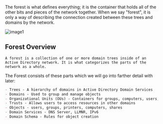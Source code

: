 
The forest is what defines everything; it is the container that holds all of the other bits and pieces of the network together. When we say "forest", it is only a way of describing the connection created between these trees and domains by the network.

![image1](image1-53.png)

## Forest Overview

	﻿﻿A forest is a collection of one or more domain trees inside of an Active Directory network. It is what categorizes the parts of the network as a whole.

The Forest consists of these parts which we will go into farther detail with later:

```markdown
- Trees - A hierarchy of domains in Active Directory Domain Services
- Domains - Used to group and manage objects
- Organizational Units (OUs) - Containers for groups, computers, users, printers and other OUs
- Trusts - Allows users to access resources in other domains
- Objects - users, groups, printers, computers, shares
- Domain Services - DNS Server, LLMNR, IPv6
- Domain Schema - Rules for object creation
```

